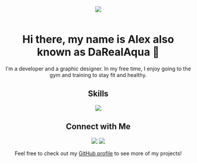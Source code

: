 <div align="center">
  <img src="https://img.icons8.com/color/48/null/working-with-a-laptop.png"/><br><br>
  <h1>Hi there, my name is Alex also known as DaRealAqua 👋</h1>
  <p>I'm a developer and a graphic designer. In my free time, I enjoy going to the gym and training to stay fit and healthy.</p>
  <h2>Skills</h2>
  <p>
    <img src="https://img.icons8.com/color/48/000000/php.png"/>
  </p>
  
  <h2>Connect with Me</h2>
  <p>
    <a href="https://twitter.com/DaRealAqua_"><img src="https://img.icons8.com/color/48/000000/twitter.png"/></a>
    <a href="https://discord.gg/VFFzjceP6E"><img src="https://img.icons8.com/color/48/null/discord--v2.png"></a>
  </p>
<p>Feel free to check out my <a href="https://github.com/DaRealAqua">GitHub profile</a> to see more of my projects!</p>
</div>
